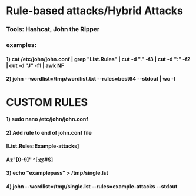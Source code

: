 # Rule-based attacks/Hybrid Attacks

### Tools: Hashcat, John the Ripper

### examples:

#### 1) cat /etc/john/john.conf | grep "List.Rules" | cut -d "." -f3 | cut -d ":" -f2 | cut -d "J" -f1 | awk NF

#### 2) john --wordlist=/tmp/wordlist.txt --rules=best64 --stdout | wc -l

# CUSTOM RULES

#### 1) sudo nano /etc/john/john.conf

#### 2) Add rule to end of john.conf file

#### [List.Rules:Example-attacks]

#### Az"[0-9]" ^[:@#$]

#### 3) echo "examplepass" > /tmp/single.lst

#### 4) john --wordlist=/tmp/single.lst --rules=example-attacks --stdout
